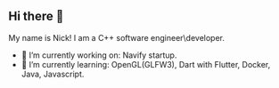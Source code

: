 ## Hi there 👋
My name is Nick! I am a C++ software engineer\developer.

- 🔭 I’m currently working on: Navify startup.
- 🌱 I’m currently learning: OpenGL(GLFW3), Dart with Flutter, Docker, Java, Javascript.
